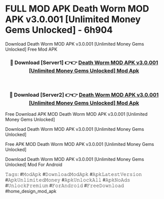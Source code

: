# FULL MOD APK Death Worm MOD APK v3.0.001 [Unlimited Money Gems Unlocked] - 6h904
Download Death Worm MOD APK v3.0.001 [Unlimited Money Gems Unlocked] Free Mod APK

<div align="center">
<h3>🔴 Download [Server1] 👉👉 <a href="https://apk-comot.site?title=Death_Worm_MOD_APK_v3.0.001_[Unlimited_Money_Gems_Unlocked]">Death Worm MOD APK v3.0.001 [Unlimited Money Gems Unlocked] Mod Apk</a></h3><br>

<h3>🔴 Download [Server2] 👉👉 <a href="https://apk-comot.site?title=Death_Worm_MOD_APK_v3.0.001_[Unlimited_Money_Gems_Unlocked]">Death Worm MOD APK v3.0.001 [Unlimited Money Gems Unlocked] Mod Apk</a></h3>
</div>


Free Download APK MOD Death Worm MOD APK v3.0.001 [Unlimited Money Gems Unlocked]

Download Death Worm MOD APK v3.0.001 [Unlimited Money Gems Unlocked] 

Free APK MOD Death Worm MOD APK v3.0.001 [Unlimited Money Gems Unlocked] 

Download Death Worm MOD APK v3.0.001 [Unlimited Money Gems Unlocked] Mod For Android

𝚃𝚊𝚐𝚜: #𝙼𝚘𝚍𝙰𝚙𝚔 #𝙳𝚘𝚠𝚗𝚕𝚘𝚊𝚍𝙼𝚘𝚍𝙰𝚙𝚔 #𝙰𝚙𝚔𝙻𝚊𝚝𝚎𝚜𝚝𝚅𝚎𝚛𝚜𝚒𝚘𝚗 #𝙰𝚙𝚔𝚄𝚗𝚕𝚒𝚖𝚒𝚝𝚎𝚍𝙼𝚘𝚗𝚎𝚢 #𝙰𝚙𝚔𝚄𝚗𝚕𝚘𝚌𝚔𝙰𝚕𝚕 #𝙰𝚙𝚔𝙽𝚘𝙰𝚍𝚜 #𝚄𝚗𝚕𝚘𝚌𝚔𝙿𝚛𝚎𝚖𝚒𝚞𝚖 #𝙵𝚘𝚛𝙰𝚗𝚍𝚛𝚘𝚒𝚍 #𝙵𝚛𝚎𝚎𝙳𝚘𝚠𝚗𝚕𝚘𝚊𝚍 #home_design_mod_apk